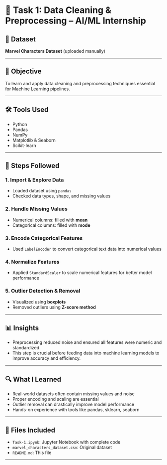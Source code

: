 # 🧹 Task 1: Data Cleaning & Preprocessing – AI/ML Internship

## 📁 Dataset
**Marvel Characters Dataset** (uploaded manually)

---

## 🎯 Objective
To learn and apply data cleaning and preprocessing techniques essential for Machine Learning pipelines.

---

## 🛠️ Tools Used
- Python
- Pandas
- NumPy
- Matplotlib & Seaborn
- Scikit-learn

---

## 📌 Steps Followed

### 1. Import & Explore Data
- Loaded dataset using `pandas`
- Checked data types, shape, and missing values

### 2. Handle Missing Values
- Numerical columns: filled with **mean**
- Categorical columns: filled with **mode**

### 3. Encode Categorical Features
- Used `LabelEncoder` to convert categorical text data into numerical values

### 4. Normalize Features
- Applied `StandardScaler` to scale numerical features for better model performance

### 5. Outlier Detection & Removal
- Visualized using **boxplots**
- Removed outliers using **Z-score method**

---

## 📊 Insights
- Preprocessing reduced noise and ensured all features were numeric and standardized.
- This step is crucial before feeding data into machine learning models to improve accuracy and efficiency.

---

## 🔍 What I Learned
- Real-world datasets often contain missing values and noise
- Proper encoding and scaling are essential
- Outlier removal can drastically improve model performance
- Hands-on experience with tools like pandas, sklearn, seaborn

---

## 📎 Files Included
- `Task-1.ipynb`: Jupyter Notebook with complete code
- `marvel_characters_dataset.csv`: Original dataset
- `README.md`: This file

---
